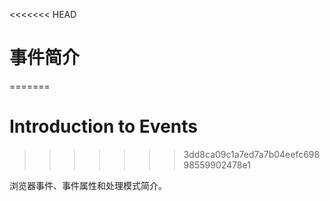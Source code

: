 <<<<<<< HEAD
# 事件简介
=======
# Introduction to Events
>>>>>>> 3dd8ca09c1a7ed7a7b04eefc69898559902478e1

浏览器事件、事件属性和处理模式简介。
